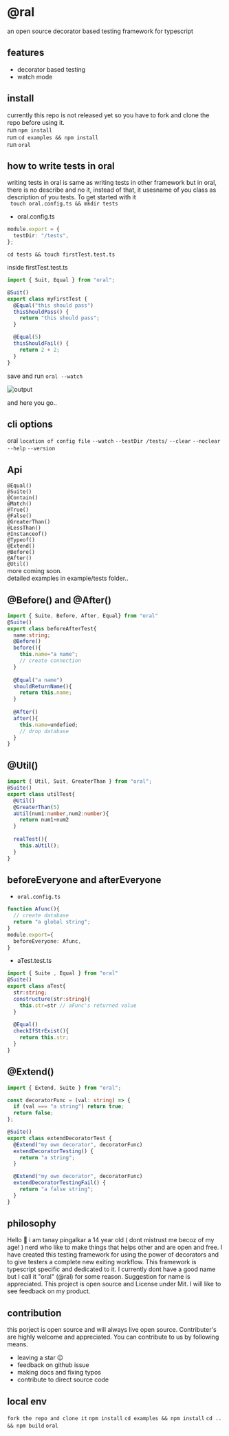 # @ral

an open source decorator based testing framework for typescript

## features

- decorator based testing
- watch mode

## install

currently this repo is not released yet so you have to fork and clone the repo before using it. <br>
run `npm install` <br>
run `cd examples && npm install` <br>
run `oral` <br>

## how to write tests in oral

writing tests in oral is same as writing tests in other framework but in oral, there is no describe and no it, instead of that, it usesname of you class as description of you tests. To get started with it <br>
` touch oral.config.ts && mkdir tests`

- oral.config.ts

```typescript
module.export = {
  testDir: "/tests",
};
```

`cd tests && touch firstTest.test.ts`

inside firstTest.test.ts

```typescript
import { Suit, Equal } from "oral";

@Suit()
export class myFirstTest {
  @Equal("this should pass")
  thisShouldPass() {
    return "this should pass";
  }

  @Equal(5)
  thisShouldFail() {
    return 2 + 2;
  }
}
```

save and run
`oral --watch`

![output](https://github.com/tanay-pingalkar/oral/blob/main/Screenshot%20from%202021-05-03%2017-25-42.png)

and here you go..

## cli options

oral `location of config file` `--watch` `--testDir /tests/` `--clear` `--noclear` `--help` `--version`

## Api
`@Equal()` <br>
`@Suite()` <br>
`@Contain()` <br>
`@Match()` <br>
`@True()` <br>
`@False()`  <br>
`@GreaterThan()` <br> 
`@LessThan()` <br>
`@Instanceof()` <br>
`@Typeof()` <br>
`@Extend()` <br>
`@Before()` <br>
`@After()` <br>
`@Util()` <br>
more coming soon. <br>
detailed examples in example/tests folder..

## @Before() and @After()

``` typescript
import { Suite, Before, After, Equal} from "oral"
@Suite()
export class beforeAfterTest{
  name:string;
  @Before()
  before(){
    this.name="a name";
    // create connection
  }
  
  @Equal("a name")
  shouldReturnName(){
    return this.name;
  }
  
  @After()
  after(){
    this.name=undefied;
    // drop database
  }
}
```

## @Util()

``` typescript
import { Util, Suit, GreaterThan } from "oral";
@Suite()
export class utilTest{
  @Util()
  @GreaterThan(5)
  aUtil(num1:number,num2:number){
    return num1+num2
  }
  
  realTest(){
    this.aUtil();
  }
}
```

## beforeEveryone and afterEveryone
- `oral.config.ts`
``` typescript
function Afunc(){
  // create database
  return "a global string";
}
module.export={
  beforeEveryone: Afunc,
}
```

- aTest.test.ts
``` typescript
import { Suite , Equal } from "oral"
@Suite()
export class aTest{
  str:string;
  constructure(str:string){
    this.str=str // aFunc's returned value
  }
  
  @Equal()
  checkIfStrExist(){
    return this.str;
  }
}
```


## @Extend()

``` typescript
import { Extend, Suite } from "oral";

const decoratorFunc = (val: string) => {
  if (val === "a string") return true;
  return false;
};

@Suite()
export class extendDecoratorTest {
  @Extend("my own decorator", decoratorFunc)
  extendDecoratorTesting() {
    return "a string";
  }

  @Extend("my own decorator", decoratorFunc)
  extendDecoratorTestingFail() {
    return "a false string";
  }
}
```

## philosophy
Hello 🙂 i am tanay pingalkar a 14 year old ( dont mistrust me becoz of my age! ) nerd who like to make things that helps other and are open and free. I have created this testing framework for using the power of decorators and to give testers a complete new exiting workflow. This framework is typescript specific and dedicated to it. I currently dont have a good name but I call it "oral" (@ral) for some reason. Suggestion for name is appreciated. This project is open source and License under Mit. I will like to see feedback on my product.

## contribution
this porject is open source and will always live open source. Contributer's are highly welcome and appreciated. You can contribute to us by following means.
- leaving a star 😉
- feedback on github issue
- making docs and fixing typos
- contribute to direct source code

## local env
`fork the repo and clone it`
`npm install`
`cd examples && npm install`
`cd .. && npm build`
`oral`

